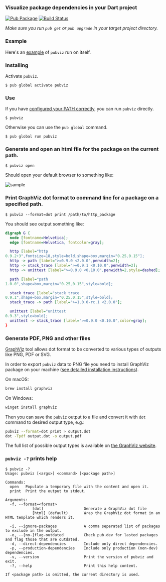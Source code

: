 ### Visualize package dependencies in your Dart project

[![Pub Package](https://img.shields.io/pub/v/pubviz.svg)](https://pub.dev/packages/pubviz)
[![Build Status](https://travis-ci.org/kevmoo/pubviz.svg?branch=master)](https://travis-ci.org/kevmoo/pubviz)

*Make sure you run `pub get` or `pub upgrade` in your target project directory.*

### Example

Here's an [example](https://kevmoo.github.io/pubviz/) of `pubviz` run on itself.

### Installing

Activate `pubviz`.
```console
$ pub global activate pubviz
```

### Use

If you have [configured your PATH correctly][path], you can run `pubviz`
directly.

```console
$ pubviz
```

Otherwise you can use the `pub global` command.

```console
$ pub global run pubviz
```

### Generate and open an html file for the package on the current path.

```console
$ pubviz open
```

Should open your default browser to something like:

![sample](https://raw.github.com/kevmoo/pubviz/master/doc/sample.png)

### Print GraphViz dot format to command line for a package on a specified path.

```console
$ pubviz --format=dot print /path/to/http_package
```

You should see output something like:

```dot
digraph G {
  node [fontname=Helvetica];
  edge [fontname=Helvetica, fontcolor=gray];

  http [label="http
0.9.2+3",fontsize=18,style=bold,shape=box,margin="0.25,0.15"];
  http -> path [label=">=0.9.0 <2.0.0",penwidth=2];
  http -> stack_trace [label=">=0.9.1 <0.10.0",penwidth=2];
  http -> unittest [label=">=0.9.0 <0.10.0",penwidth=2,style=dashed];

  path [label="path
1.0.0",shape=box,margin="0.25,0.15",style=bold];

  stack_trace [label="stack_trace
0.9.1",shape=box,margin="0.25,0.15",style=bold];
  stack_trace -> path [label=">=1.0.0-rc.1 <2.0.0"];

  unittest [label="unittest
0.9.3",style=bold];
  unittest -> stack_trace [label=">=0.9.0 <0.10.0",color=gray];
}
```

### Generate PDF, PNG and other files

[GraphViz](https://graphviz.org/about/) tool allows dot format to be converted to various types of outputs like PNG, PDF or SVG. 

In order to export `pubviz` data to PNG file you need to install GraphViz package on your machine ([see detailed installation instructions](https://graphviz.org/doc/info/output.html)). 

On macOS:

```sh
brew install graphviz
```

On Windows:

```sh
winget install graphviz
```

Then you can save the `pubviz` output to a file and convert it with `dot` command to desired output type, e.g.:

```sh
pubviz --format=dot print > output.dot
dot -Tpdf output.dot -o output.pdf
```

The full list of possible output types is available on [the GraphViz website](https://graphviz.org/doc/info/output.html).

### `pubviz -?` prints help

```console
$ pubviz -?
Usage: pubviz [<args>] <command> [<package path>]

Commands:
  open   Populate a temporary file with the content and open it.
  print  Print the output to stdout.

Arguments:
  -f, --format=<format>
            [dot]                  Generate a GraphViz dot file
            [html] (default)       Wrap the GraphViz dot format in an HTML template which renders it.

  -i, --ignore-packages            A comma seperated list of packages to exclude in the output.
  -o, --[no-]flag-outdated         Check pub.dev for lasted packages and flag those that are outdated.
  -d, --direct-dependencies        Include only direct dependencies.
  -p, --production-dependencies    Include only production (non-dev) dependencies.
  -v, --version                    Print the version of pubviz and exit.
  -?, --help                       Print this help content.

If <package path> is omitted, the current directory is used.
```

[path]: https://dart.dev/tools/pub/cmd/pub-global#running-a-script-from-your-path
